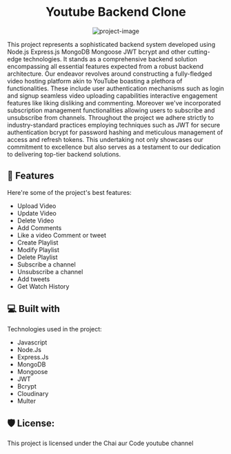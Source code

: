 <h1 align="center" id="title">Youtube Backend Clone</h1>

<p align="center"><img src="https://socialify.git.ci/TusharMishra1811/Youtube-Backend/image?font=Source%20Code%20Pro&amp;language=1&amp;name=1&amp;owner=1&amp;pattern=Plus&amp;theme=Light" alt="project-image"></p>

<p id="description">This project represents a sophisticated backend system developed using Node.js Express.js MongoDB Mongoose JWT bcrypt and other cutting-edge technologies. It stands as a comprehensive backend solution encompassing all essential features expected from a robust backend architecture. Our endeavor revolves around constructing a fully-fledged video hosting platform akin to YouTube boasting a plethora of functionalities. These include user authentication mechanisms such as login and signup seamless video uploading capabilities interactive engagement features like liking disliking and commenting. Moreover we've incorporated subscription management functionalities allowing users to subscribe and unsubscribe from channels. Throughout the project we adhere strictly to industry-standard practices employing techniques such as JWT for secure authentication bcrypt for password hashing and meticulous management of access and refresh tokens. This undertaking not only showcases our commitment to excellence but also serves as a testament to our dedication to delivering top-tier backend solutions.</p>  
  
<h2>🧐 Features</h2>

Here're some of the project's best features:

*   Upload Video
*   Update Video
*   Delete Video
*   Add Comments
*   Like a video Comment or tweet
*   Create Playlist
*   Modify Playlist
*   Delete Playlist
*   Subscribe a channel
*   Unsubscribe a channel
*   Add tweets
*   Get Watch History

  
  
<h2>💻 Built with</h2>

Technologies used in the project:

*   Javascript
*   Node.Js
*   Express.Js
*   MongoDB
*   Mongoose
*   JWT
*   Bcrypt
*   Cloudinary
*   Multer

<h2>🛡️ License:</h2>

This project is licensed under the Chai aur Code youtube channel

